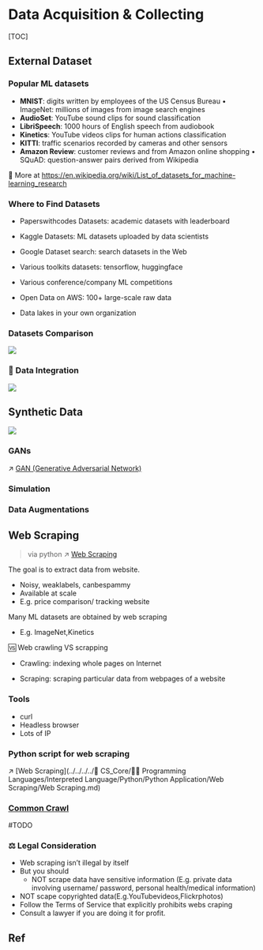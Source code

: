 # Data Acquisition & Collecting

[TOC]



## External Dataset
### Popular ML datasets
- **MNIST**: digits written by employees of the US Census Bureau • ImageNet: millions of images from image search engines
- **AudioSet**: YouTube sound clips for sound classification
- **LibriSpeech**: 1000 hours of English speech from audiobook
- **Kinetics**: YouTube videos clips for human actions classification
- **KITTI**: traffic scenarios recorded by cameras and other sensors
- **Amazon Review**: customer reviews and from Amazon online shopping • SQuAD: question-answer pairs derived from Wikipedia

🔗 More at https://en.wikipedia.org/wiki/List_of_datasets_for_machine-learning_research


### Where to Find Datasets
- Paperswithcodes Datasets: academic datasets with leaderboard

- Kaggle Datasets: ML datasets uploaded by data scientists
- Google Dataset search: search datasets in the Web
- Various toolkits datasets: tensorflow, huggingface
- Various conference/company ML competitions
- Open Data on AWS: 100+ large-scale raw data
- Data lakes in your own organization


### Datasets Comparison
![](../../../../../Assets/Pics/Screenshot%202023-01-28%20at%206.22.10%20PM.png)


### 🔄 Data Integration
![](../../../../../Assets/Pics/Screenshot%202023-01-28%20at%206.23.44%20PM.png)



## Synthetic Data
![](../../../../../Assets/Pics/Screenshot%202023-01-28%20at%206.24.38%20PM.png)


### GANs
↗ [GAN (Generative Adversarial Network)](../🗝️%20AI_Core/🥽%20Deep%20Learning%20(Neural%20Network%20Models)/GAN%20(Generative%20Adversarial%20Network)/GAN%20(Generative%20Adversarial%20Network).md)


### Simulation


### Data Augmentations



## Web Scraping
> via python ↗ [Web Scraping](../../../../🔑%20CS_Core/👩‍💻%20Languages%20Programming/Interpreted%20Languages/Python/Python%20Applications/Web%20Scraping/Web%20Scraping.md)


The goal is to extract data from website.
- Noisy, weaklabels, canbespammy
- Available at scale
- E.g. price comparison/ tracking website

Many ML datasets are obtained by web scraping 

- E.g. ImageNet,Kinetics

🆚 Web crawling VS scrapping

- Crawling: indexing whole pages on Internet

- Scraping: scraping particular data from webpages of a website



### Tools
- curl
- Headless browser
- Lots of IP


### Python script for web scraping
↗️ [Web Scraping](../../../../🔑 CS_Core/👩‍💻 Programming Languages/Interpreted Language/Python/Python Application/Web Scraping/Web Scraping.md)



### [Common Crawl](https://commoncrawl.org/)

#TODO



### ⚖️ Legal Consideration
- Web scraping isn’t illegal by itself
- But you should
  - NOT scrape data have sensitive information (E.g. private data involving username/ password, personal health/medical information)
- NOT scape copyrighted data(E.g.YouTubevideos,Flickrphotos)
- Follow the Terms of Service that explicitly prohibits webs craping
- Consult a lawyer if you are doing it for profit.


## Ref
